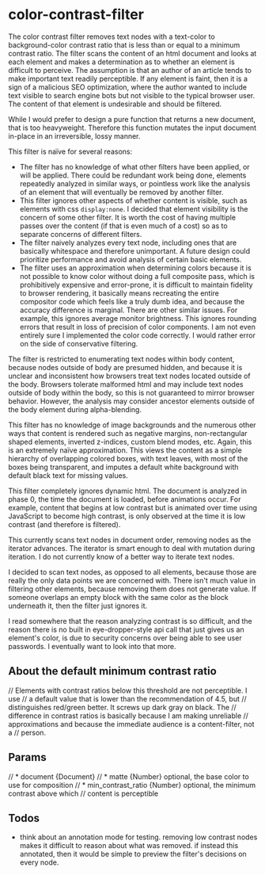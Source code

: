 # color-contrast-filter
The color contrast filter removes text nodes with a text-color to background-color contrast ratio that is less than or equal to a minimum contrast ratio. The filter scans the content of an html document and looks at each element and makes a determination as to whether an element is difficult to perceive. The assumption is that an author of an article tends to make important text readily perceptible. If any element is faint, then it is a sign of a malicious SEO optimization, where the author wanted to include text visible to search engine bots but not visible to the typical browser user. The content of that element is undesirable and should be filtered.

While I would prefer to design a pure function that returns a new document, that is too heavyweight. Therefore this function mutates the input document in-place in an irreversible, lossy manner.

This filter is naïve for several reasons:

* The filter has no knowledge of what other filters have been applied, or will be applied. There could be redundant work being done, elements repeatedly analyzed in similar ways, or pointless work like the analysis of an element that will eventually be removed by another filter.
* This filter ignores other aspects of whether content is visible, such as elements with css `display:none`. I decided that element visibility is the concern of some other filter. It is worth the cost of having multiple passes over the content (if that is even much of a cost) so as to separate concerns of different filters.
* The filter naively analyzes every text node, including ones that are basically whitespace and therefore unimportant. A future design could prioritize performance and avoid analysis of certain basic elements.
* The filter uses an approximation when determining colors because it is not possible to know color without doing a full composite pass, which is prohibitively expensive and error-prone, it is difficult to maintain fidelity to browser rendering, it basically means recreating the entire compositor code which feels like a truly dumb idea, and because the accuracy difference is marginal. There are other similar issues. For example, this ignores average monitor brightness. This ignores rounding errors that result in loss of precision of color components. I am not even entirely sure I implemented the color code correctly. I would rather error on the side of conservative filtering.

The filter is restricted to enumerating text nodes within body content, because nodes outside of body are presumed hidden, and because it is unclear and inconsistent how browsers treat text nodes located outside of the body. Browsers tolerate malformed html and may include text nodes outside of body within the body, so this is not guaranteed to mirror browser behavior. However, the analysis may consider ancestor elements outside of the body element during alpha-blending.

This filter has no knowledge of image backgrounds and the numerous other ways that content is rendered such as negative margins, non-rectangular shaped elements, inverted z-indices, custom blend modes, etc. Again, this is an extremely naïve approximation. This views the content as a simple hierarchy of overlapping colored boxes, with text leaves, with most of the boxes being transparent, and imputes a default white background with default black text for missing values.

This filter completely ignores dynamic html. The document is analyzed in phase 0, the time the document is loaded, before animations occur. For example, content that begins at low contrast but is animated over time using JavaScript to become high contrast, is only observed at the time it is low contrast (and therefore is filtered).

This currently scans text nodes in document order, removing nodes as the iterator advances. The iterator is smart enough to deal with mutation during iteration. I do not currently know of a better way to iterate text nodes.

I decided to scan text nodes, as opposed to all elements, because those are really the only data points we are concerned with. There isn't much value in filtering other elements, because removing them does not generate value. If someone overlaps an empty block with the same color as the block underneath it, then the filter just ignores it.

I read somewhere that the reason analyzing contrast is so difficult, and the reason there is no built in eye-dropper-style api call that just gives us an element's color, is due to security concerns over being able to see user passwords. I eventually want to look into that more.

## About the default minimum contrast ratio
// Elements with contrast ratios below this threshold are not perceptible. I use
// a default value that is lower than the recommendation of 4.5, but
// distinguishes red/green better. It screws up dark gray on black. The
// difference in contrast ratios is basically because I am making unreliable
// approximations and because the immediate audience is a content-filter, not a
// person.

## Params
// * document {Document}
// * matte {Number} optional, the base color to use for composition
// * min_contrast_ratio {Number} optional, the minimum contrast above which
// content is perceptible

## Todos
* think about an annotation mode for testing. removing low contrast nodes makes it difficult to reason about what was removed. if instead this annotated, then it would be simple to preview the filter's decisions on every node.
